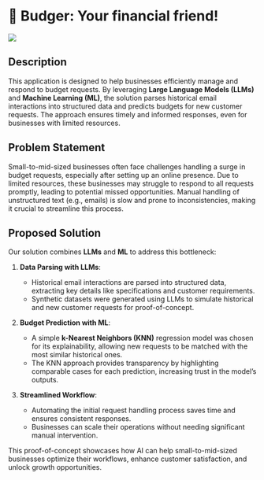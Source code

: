 # 🦡 Budger: Your financial friend!

![](assets/demo.gif)

## Description  
This application is designed to help businesses efficiently manage and respond to budget requests. By leveraging **Large Language Models (LLMs)** and **Machine Learning (ML)**, the solution parses historical email interactions into structured data and predicts budgets for new customer requests. The approach ensures timely and informed responses, even for businesses with limited resources.  

## Problem Statement  
Small-to-mid-sized businesses often face challenges handling a surge in budget requests, especially after setting up an online presence. Due to limited resources, these businesses may struggle to respond to all requests promptly, leading to potential missed opportunities. Manual handling of unstructured text (e.g., emails) is slow and prone to inconsistencies, making it crucial to streamline this process.  

## Proposed Solution  
Our solution combines **LLMs** and **ML** to address this bottleneck:  

1. **Data Parsing with LLMs**:  
   - Historical email interactions are parsed into structured data, extracting key details like specifications and customer requirements.  
   - Synthetic datasets were generated using LLMs to simulate historical and new customer requests for proof-of-concept.  

2. **Budget Prediction with ML**:  
   - A simple **k-Nearest Neighbors (KNN)** regression model was chosen for its explainability, allowing new requests to be matched with the most similar historical ones.  
   - The KNN approach provides transparency by highlighting comparable cases for each prediction, increasing trust in the model’s outputs.  

3. **Streamlined Workflow**:  
   - Automating the initial request handling process saves time and ensures consistent responses.  
   - Businesses can scale their operations without needing significant manual intervention.  

This proof-of-concept showcases how AI can help small-to-mid-sized businesses optimize their workflows, enhance customer satisfaction, and unlock growth opportunities.